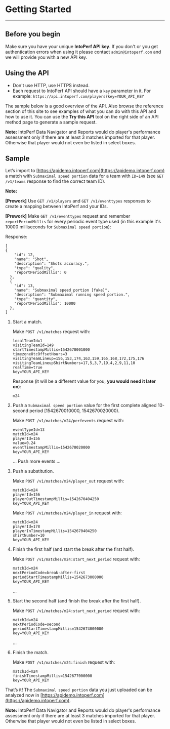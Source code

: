 # Getting Started
---

## Before you begin

Make sure you have your unique **IntoPerf API key**. If you don't or you get authentication errors when using it please contact ```admin@intoperf.com``` and we will provide you with a new API key.

## Using the API

* Don't use HTTP, use HTTPS instead.
* Each request to IntoPerf API should have a ```key``` parameter in it. For example: ```https://api.intoperf.com/players?key=YOUR_API_KEY```

The sample below is a good overview of the API. Also browse the reference section of this site to see examples of what you can do with this API and how to use it. You can use the **Try this API** tool on the right side of an API method page to generate a sample request.

**Note:** IntoPerf Data Navigator and Reports would do player's performance assessment only if there are at least 3 matches imported for that player. Otherwise that player would not even be listed in select boxes.

## Sample

Let’s import to [https://apidemo.intoperf.com](https://apidemo.intoperf.com) a match with ```Submaximal speed portion``` data for a team with ```ID=149``` (see ```GET /v1/teams``` response to find the correct team ID).

**Note:** 

**[Prework]** Use ```GET /v1/players``` and ```GET /v1/eventtypes``` responses to create a mapping between IntoPerf and your IDs.

**[Prework]** Make ```GET /v1/eventtypes``` request and remember ```reportPeriodMillis``` for every periodic event type used (in this example it's 10000 milliseconds for ```Submaximal speed portion```):

Response:

```
[
{
    "id": 12,
    "name": "Shot",
    "description": "Shots accuracy.",
    "type": "quality",
    "reportPeriodMillis": 0
  },
  {
    "id": 13,
    "name": "Submaximal speed portion [fake]",
    "description": "Submaximal running speed portion.",
    "type": "quantity",
    "reportPeriodMillis": 10000
  },
]
```

1.  Start a match.

    Make ```POST /v1/matches``` request with:

    ```
    localTeamId=1
    visitingTeamId=149
    startTimestampMillis=1542670001000
    timezoneUtcOffsetHours=3
    visitingTeamLineup=156,153,174,163,159,165,168,172,175,176
    visitingTeamLineupShirtNumbers=17,5,3,7,19,4,2,9,11,10
    realTime=true
    key=YOUR_API_KEY
    ```
    
    Response (it will be a different value for you, **you would need it later on**):
    
    ```
    m24
    ```

1. Push a `Submaximal speed portion` value for the first complete aligned 10-second period [1542670010000, 1542670020000).

    Make ```POST /v1/matches/m24/perfevents``` request with:

    ```
    eventTypeId=13
    matchId=m24
    playerId=156
    value=0.24
    eventTimestampMillis=1542670020000
    key=YOUR_API_KEY
    ```

    ... Push more events ...

1. Push a substitution.

    Make ```POST /v1/matches/m24/player_out``` request with:
    
    ```
    matchId=m24
    playerId=156
    playerOutTimestampMillis=1542670404250
    key=YOUR_API_KEY
    ```
    
    Make ```POST /v1/matches/m24/player_in``` request with:
    
    ```
    matchId=m24
    playerId=178
    playerInTimestampMillis=1542670404250
    shirtNumber=10
    key=YOUR_API_KEY
    
    ```

1.  Finish the first half (and start the break after the first half).
    
    Make ```POST /v1/matches/m24:start_next_period``` request with:
    
    ```
    matchId=m24
    nextPeriodCode=break-after-first
    periodStartTimestampMillis=1542673000000
    key=YOUR_API_KEY
    ```
    
    ...
    
1.  Start the second half (and finish the break after the first half).

    Make ```POST /v1/matches/m24:start_next_period``` request with:
    
    ```
    matchId=m24
    nextPeriodCode=second
    periodStartTimestampMillis=1542674000000
    key=YOUR_API_KEY
    ```
    
    ...
    
1.  Finish the match.

    Make ```POST /v1/matches/m24:finish``` request with:
    
    ```
    matchId=m24
    finishTimestampMillis=1542677000000
    key=YOUR_API_KEY
    ```

That’s it! The `Submaximal speed portion` data you just uploaded can be analyzed now in [https://apidemo.intoperf.com](https://apidemo.intoperf.com).

**Note:** IntoPerf Data Navigator and Reports would do player's performance assessment only if there are at least 3 matches imported for that player. Otherwise that player would not even be listed in select boxes.